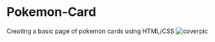 # Pokemon-Card
Creating a basic page of pokemon cards using HTML/CSS
![coverpic](https://user-images.githubusercontent.com/90477654/212960091-1cb20bcb-0a2c-4553-8888-9d417e67dd61.png)
